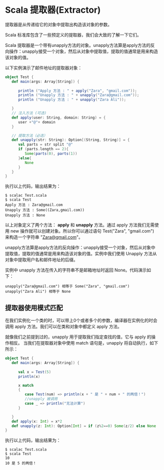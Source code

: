 # Scala 提取器(Extractor)

提取器是从传递给它的对象中提取出构造该对象的参数。

Scala 标准库包含了一些预定义的提取器，我们会大致的了解一下它们。

Scala 提取器是一个带有unapply方法的对象。unapply方法算是apply方法的反向操作：unapply接受一个对象，然后从对象中提取值，提取的值通常是用来构造该对象的值。

以下实例演示了邮件地址的提取器对象：

```scala
object Test {
   def main(args: Array[String]) {
     
      println ("Apply 方法 : " + apply("Zara", "gmail.com"));
      println ("Unapply 方法 : " + unapply("Zara@gmail.com"));
      println ("Unapply 方法 : " + unapply("Zara Ali"));

   }
   // 注入方法 (可选)
   def apply(user: String, domain: String) = {
      user +"@"+ domain
   }

   // 提取方法（必选）
   def unapply(str: String): Option[(String, String)] = {
      val parts = str split "@"
      if (parts.length == 2){
         Some(parts(0), parts(1))
      }else{
         None
      }
   }
}
```

执行以上代码，输出结果为：

```
$ scalac Test.scala 
$ scala Test
Apply 方法 : Zara@gmail.com
Unapply 方法 : Some((Zara,gmail.com))
Unapply 方法 : None
```

以上对象定义了两个方法： **apply** 和 **unapply** 方法。通过 apply 方法我们无需使用 new 操作就可以创建对象。所以你可以通过语句 Test("Zara", "gmail.com") 来构造一个字符串 "Zara@gmail.com"。

unapply方法算是apply方法的反向操作：unapply接受一个对象，然后从对象中提取值，提取的值通常是用来构造该对象的值。实例中我们使用 Unapply 方法从对象中提取用户名和邮件地址的后缀。

实例中 unapply 方法在传入的字符串不是邮箱地址时返回 None。代码演示如下：

```
unapply("Zara@gmail.com") 相等于 Some("Zara", "gmail.com")
unapply("Zara Ali") 相等于 None
```

## 提取器使用模式匹配

在我们实例化一个类的时，可以带上0个或者多个的参数，编译器在实例化的时会调用 apply 方法。我们可以在类和对象中都定义 apply 方法。

就像我们之前提到过的，unapply 用于提取我们指定查找的值，它与 apply 的操作相反。 当我们在提取器对象中使用 match 语句是，unapply 将自动执行，如下所示：

```scala
object Test {
   def main(args: Array[String]) {
     
      val x = Test(5)
      println(x)

      x match
      {
         case Test(num) => println(x + " 是 " + num + " 的两倍！")
         //unapply 被调用
         case _ => println("无法计算")
      }

   }
   def apply(x: Int) = x*2
   def unapply(z: Int): Option[Int] = if (z%2==0) Some(z/2) else None
}
```

执行以上代码，输出结果为：

```
$ scalac Test.scala 
$ scala Test
10
10 是 5 的两倍！
```